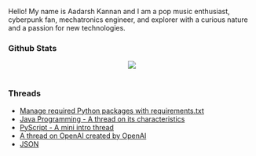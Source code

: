 Hello! My name is Aadarsh Kannan and I am a pop music enthusiast, cyberpunk fan, mechatronics engineer, and explorer with a curious nature and a passion for new technologies.

### Github Stats  
<div align="center"><img src="https://github-readme-stats.vercel.app/api?username=dotaadarsh&show_icons=true&count_private=true&hide_border=true" align="center" /></div>  

<br/>  
 
 ### Threads
<!-- BLOG-POST-LIST:START -->
- [Manage required  Python packages with requirements.txt](https://typefully.com/dotaadarsh/shXP1Xn)
- [Java Programming - A thread on its characteristics](https://typefully.com/dotaadarsh/5EUFbUq)
- [PyScript - A mini intro thread](https://typefully.com/dotaadarsh/0El2zjz)
- [A thread on OpenAI created by OpenAI](https://typefully.com/dotaadarsh/OIlFkx1)
- [JSON](https://typefully.com/dotaadarsh/GKNWo2y)
<!-- BLOG-POST-LIST:END -->
